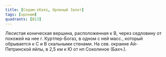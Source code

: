 ```yaml
---
title: [Седам-❮Кая❯, Орлиный Залет]
tags: [ороним]
quadrants: [В13]
---
```


Лесистая коническая вершина, расположенная к В, через седловину от похожей на
нее г. Куртлер-Богаз, в одном с ней масс., который обрывается к С и В скальными
стенами. На сев. окраине Ай-Петринской яйлы, в 2,5 км к Ю от нп Соколиное
(Бахч.).
